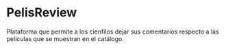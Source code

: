 # PelisReview
Plataforma que permite  a los cienfilos dejar sus comentarios respecto a las peliculas que se muestran en el catálogo.
